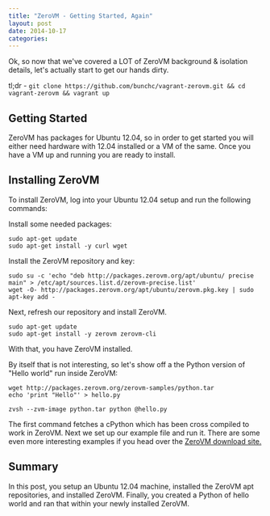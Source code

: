 ```yaml
---
title: "ZeroVM - Getting Started, Again"
layout: post
date: 2014-10-17
categories: 
---
```


Ok, so now that we've covered a LOT of ZeroVM background & isolation details, let's actually start to get our hands dirty.

tl;dr - ```git clone https://github.com/bunchc/vagrant-zerovm.git && cd vagrant-zerovm && vagrant up```

## Getting Started

ZeroVM has packages for Ubuntu 12.04, so in order to get started you will either need hardware with 12.04 installed or a VM of the same. Once you have a VM up and running you are ready to install.

## Installing ZeroVM

To install ZeroVM, log into your Ubuntu 12.04 setup and run the following commands:

Install some needed packages:
```
sudo apt-get update
sudo apt-get install -y curl wget
```

Install the ZeroVM repository and key:
```
sudo su -c 'echo "deb http://packages.zerovm.org/apt/ubuntu/ precise main" > /etc/apt/sources.list.d/zerovm-precise.list' 
wget -O- http://packages.zerovm.org/apt/ubuntu/zerovm.pkg.key | sudo apt-key add - 
```

Next, refresh our repository and install ZeroVM.
```
sudo apt-get update
sudo apt-get install -y zerovm zerovm-cli
```

With that, you have ZeroVM installed.

By itself that is not interesting, so let's show off a the Python version of "Hello world" run inside ZeroVM:

```
wget http://packages.zerovm.org/zerovm-samples/python.tar 
echo 'print "Hello"' > hello.py

zvsh --zvm-image python.tar python @hello.py 
```

The first command fetches a cPython which has been cross compiled to work in ZeroVM. Next we set up our example file and run it. There are some even more interesting examples if you head over the [ZeroVM download site.](http://www.zerovm.org/download.html)

## Summary

In this post, you setup an Ubuntu 12.04 machine, installed the ZeroVM apt repositories, and installed ZeroVM. Finally, you created a Python of hello world and ran that within your newly installed ZeroVM.
